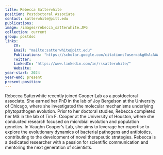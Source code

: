```yaml
---
title: Rebecca Satterwhite
position: Postdoctoral Associate
contact: satterwhite@pitt.edu
publications: 
image: /images/rebecca_satterwhite.JPG
collection: current
group: postdoc
links:
    CV:
    Email: "mailto:satterwhite@pitt.edu"
    Publications: "https://scholar.google.com/citations?user=akg6hAcAAAAJ&hl=en&oi=ao"
    Twitter:
    LinkedIn: "https://www.linkedin.com/in/rssatterwhite/"
    Website: 
year-start: 2024
year-end: present
present-position:
---
```

Rebecca Satterwhite recently joined Cooper Lab as a postdoctoral associate. She earned her PhD in the lab of Joy Bergelson at the University of Chicago, where she investigated the molecular mechanisms underlying phytopathogen evolution. Prior to her doctoral studies, Rebecca completed her MS in the lab of Tim F. Cooper at the University of Houston, where she conducted research focused on microbial evolution and population genetics. In Vaughn Cooper's Lab, she aims to leverage her expertise to explore the evolutionary dynamics of bacterial pathogens and antibiotics, contributing to the development of novel therapeutic strategies. Rebecca is a dedicated researcher with a passion for scientific communication and mentoring the next generation of scientists.